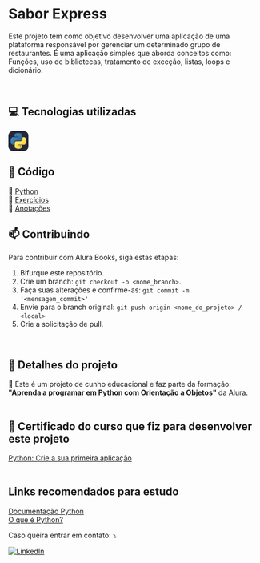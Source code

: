 # Sabor Express
Este projeto tem como objetivo desenvolver uma aplicação de uma plataforma responsável por gerenciar um determinado grupo de restaurantes. 
É uma aplicação simples que aborda conceitos como: Funções, uso de bibliotecas, tratamento de exceção, listas, loops e dicionário. 

<br>


## 💻 Tecnologias utilizadas
<img align="center" src="https://raw.githubusercontent.com/tandpfun/skill-icons/de91fca307a83d75fc5b1f6ce24540454acead41/icons/Python-Dark.svg" alt="Python" height="40" width="40">
<br>

## 💾 Código
📂 [Python](https://github.com/adrianycmc/alura-Books/blob/main/index.html)
<br>
📂 [Exercícios](https://github.com/adrianycmc/Projeto_Sabor-Express/blob/main/Exercicios..ipynb)
<br>
📂 [Anotações](https://github.com/adrianycmc/Projeto_Sabor-Express/blob/main/Book.markdown)
<br>

## 📫 Contribuindo 

Para contribuir com Alura Books, siga estas etapas:

1. Bifurque este repositório.
2. Crie um branch: `git checkout -b <nome_branch>`.
3. Faça suas alterações e confirme-as: `git commit -m '<mensagem_commit>'`
4. Envie para o branch original: `git push origin <nome_do_projeto> / <local>`
5. Crie a solicitação de pull.
<br>

## 🔎 Detalhes do projeto

📌 Este é um projeto de cunho educacional e faz parte da formação: **"Aprenda a programar em Python com Orientação a Objetos"** da Alura.
<br>
<br>

## 📜 Certificado do curso que fiz para desenvolver este projeto
[Python: Crie a sua primeira aplicação](https://cursos.alura.com.br/user/adrianycmc/course/python-crie-sua-primeira-aplicacao/certificate)
<br>
<br>

## Links recomendados para estudo
[Documentação Python](https://docs.python.org/pt-br/3/)
<br>
[O que é Python?](https://www.alura.com.br/artigos/python)


<p align="left">
  Caso queira entrar em contato: ⤵️
</p>

<p align="left">

  
[![LinkedIn](https://img.shields.io/badge/LinkedIn-0077B5?style=for-the-badge&logo=linkedin&logoColor=white)](https://www.linkedin.com/in/adrianycmc/)
</p>
